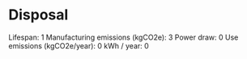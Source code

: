# Disposal

Lifespan: 1
Manufacturing emissions (kgCO2e): 3
Power draw: 0
Use emissions (kgCO2e/year): 0
kWh / year: 0
